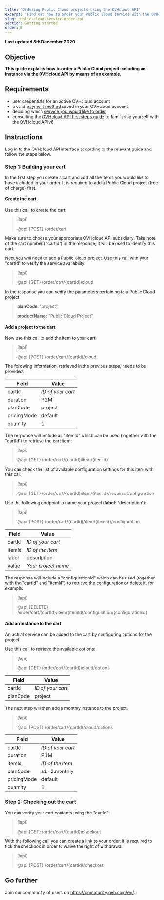 ```yaml
---
title: 'Ordering Public Cloud projects using the OVHcloud API'
excerpt: 'Find out how to order your Public Cloud service with the OVHcloud API'
slug: public-cloud-service-order-api
section: Getting started
order: 8
---
```


**Last updated 8th December 2020**

## Objective



**This guide explains how to order a Public Cloud project including an instance via the OVHcloud API by means of an example.**

## Requirements

- user credentials for an active OVHcloud account
- a valid [payment method](../../billing/manage-payment-methods/) saved in your OVHcloud account
- deciding which [service you would like to order](https://www.ovhcloud.com/en-gb/public-cloud/)
- consulting the [OVHcloud API first steps guide](../../api/first-steps-with-ovh-api/) to familiarise yourself with the OVHcloud APIv6

## Instructions

Log in to the [OVHcloud API interface](https://api.ovh.com/console/) according to the [relevant guide](../../api/first-steps-with-ovh-api/) and follow the steps below.

### Step 1: Building your cart

In the first step you create a cart and add all the items you would like to have included in your order. It is required to add a Public Cloud project (free of charge) first.

#### Create the cart

Use this call to create the cart:

> [!api]
>
> @api {POST} /order/cart
>

Make sure to choose your appropriate OVHcloud API subsidiary. Take note of the cart number ("cartId") in the response; it will be used to identify this cart.

Next you will need to add a Public Cloud project. Use this call with your "cartId" to verify the service availability:

> [!api]
>
> @api {GET} /order/cart/{cartId}/cloud
>

In the response you can verify the parameters pertaining to a Public Cloud project:

>
>**planCode**: "project"
>
>**productName**: "Public Cloud Project"
>

#### Add a project to the cart

Now use this call to add the item to your cart:

> [!api]
>
> @api {POST} /order/cart/{cartId}/cloud
>

The following information, retrieved in the previous steps, needs to be provided:

|Field|Value| 
|---|---| 
|cartId|*ID of your cart*|
|duration|P1M|
|planCode|project|
|pricingMode|default|
|quantity|1|

The response will include an "itemId" which can be used (together with the "cartId") to retrieve the cart item:

> [!api]
>
> @api {GET} /order/cart/{cartId}/item/{itemId}
>

You can check the list of available configuration settings for this item with this call:

> [!api]
>
> @api {GET} /order/cart/{cartId}/item/{itemId}/requiredConfiguration
>

Use the following endpoint to name your project (**label**: "description"):

> [!api]
>
> @api {POST} /order/cart/{cartId}/item/{itemId}/configuration
>

|Field|Value| 
|---|---| 
|cartId|*ID of your cart*|
|itemId|*ID of the item*|
|label|description|
|value|*Your project name*|

The response will include a "configurationId" which can be used (together with the "cartId" and "itemId") to retrieve the configuration or delete it, for example:

> [!api]
>
> @api {DELETE} /order/cart/{cartId}/item/{itemId}/configuration/{configurationId}
>

#### Add an instance to the cart

An actual service can be added to the cart by configuring options for the project.

Use this call to retrieve the available options:

> [!api]
>
> @api {GET} /order/cart/{cartId}/cloud/options
>

|Field|Value| 
|---|---| 
|cartId|*ID of your cart*|
|planCode|project|

The next step will then add a monthly instance to the project.

> [!api]
>
> @api {POST} /order/cart/{cartId}/cloud/options
>

|Field|Value| 
|---|---| 
|cartId|*ID of your cart*|
|duration|P1M|
|itemId|*ID of the item*|
|planCode|s1-2.monthly|
|pricingMode|default|
|quantity|1|




### Step 2: Checking out the cart

You can verify your cart contents using the "cartId":

> [!api]
>
> @api {GET} /order/cart/{cartId}/checkout
>

With the following call you can create a link to your order. It is required to tick the checkbox in order to waive the right of withdrawal.

> [!api]
>
> @api {POST} /order/cart/{cartId}/checkout
>



## Go further

Join our community of users on <https://community.ovh.com/en/>.
